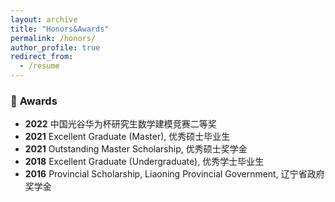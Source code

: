 ```yaml
---
layout: archive
title: "Honors&Awards"
permalink: /honors/
author_profile: true
redirect_from:
  - /resume
---
```

### 🏅 **Awards**
- **2022** 中国光谷华为杯研究生数学建模竞赛二等奖
- **2021** Excellent Graduate (Master), 优秀硕士毕业生
- **2021** Outstanding Master Scholarship, 优秀硕士奖学金
- **2018** Excellent Graduate (Undergraduate), 优秀学士毕业生
- **2016** Provincial Scholarship, Liaoning Provincial Government, 辽宁省政府奖学金
